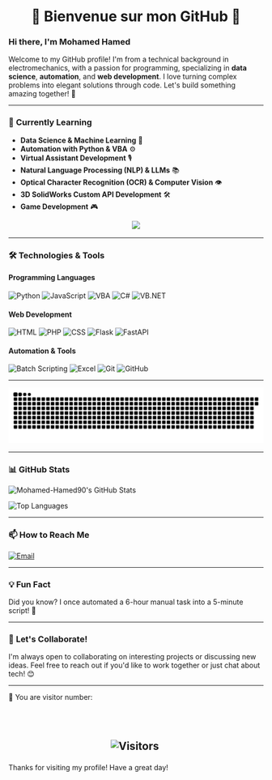 <div align="center">

  <h1>👾 Bienvenue sur mon GitHub 👾</h1>
  
  </div>


### Hi there, I'm Mohamed Hamed

Welcome to my GitHub profile! I'm from a technical background in electromechanics, with a passion for programming, specializing in **data science**, **automation**, and **web development**. I love turning complex problems into elegant solutions through code. Let's build something amazing together! 🚀

---

### 🌱 **Currently Learning**
- **Data Science & Machine Learning** 🤖
- **Automation with Python & VBA** ⚙️
- **Virtual Assistant Development** 🎙️
- **Natural Language Processing (NLP) & LLMs** 📚
- **Optical Character Recognition (OCR) & Computer Vision** 👁️
- **3D SolidWorks Custom API Development** 🛠️
- **Game Development** 🎮

<p align="center">
  <img src="https://64.media.tumblr.com/9f2e8a8b1391630dfb4903dc79bfd82e/tumblr_moi8v5PmOh1r72ht7o1_500.gif" width="200">
</p>

---

### 🛠️ **Technologies & Tools**

#### **Programming Languages**  
![Python](https://img.shields.io/badge/Python-3776AB?style=for-the-badge&logo=python&logoColor=white) 
![JavaScript](https://img.shields.io/badge/JavaScript-F7DF1E?style=for-the-badge&logo=javascript&logoColor=black) 
![VBA](https://img.shields.io/badge/VBA-217346?style=for-the-badge&logo=microsoft-excel&logoColor=white) 
![C#](https://img.shields.io/badge/C%23-239120?style=for-the-badge&logo=c-sharp&logoColor=white) 
![VB.NET](https://img.shields.io/badge/VB.NET-512BD4?style=for-the-badge&logo=dotnet&logoColor=white)

#### **Web Development**
![HTML](https://img.shields.io/badge/HTML-E34F26?style=for-the-badge&logo=html5&logoColor=white)
![PHP](https://img.shields.io/badge/PHP-777BB4?style=for-the-badge&logo=php&logoColor=white)
![CSS](https://img.shields.io/badge/CSS-1572B6?style=for-the-badge&logo=css3&logoColor=white)
![Flask](https://img.shields.io/badge/Flask-000000?style=for-the-badge&logo=flask&logoColor=white)
![FastAPI](https://img.shields.io/badge/FastAPI-009688?style=for-the-badge&logo=fastapi&logoColor=white)

#### **Automation & Tools**
![Batch Scripting](https://img.shields.io/badge/Batch_Scripting-4D4D4D?style=for-the-badge&logo=windows-terminal&logoColor=white)
![Excel](https://img.shields.io/badge/Excel-217346?style=for-the-badge&logo=microsoft-excel&logoColor=white)
![Git](https://img.shields.io/badge/Git-F05032?style=for-the-badge&logo=git&logoColor=white)
![GitHub](https://img.shields.io/badge/GitHub-181717?style=for-the-badge&logo=github&logoColor=white)

---

<picture>
  <source media="(prefers-color-scheme: dark)" srcset="https://raw.githubusercontent.com/Kurama-90/Kurama-90/output/github-snake-dark.svg" />
  <source media="(prefers-color-scheme: light)" srcset="https://raw.githubusercontent.com/Kurama-90/Kurama-90/output/github-snake.svg" />
  <img alt="github-snake" src="https://raw.githubusercontent.com/Kurama-90/Kurama-90/output/github-snake.svg" />
</picture>

---

### 📊 **GitHub Stats**

![Mohamed-Hamed90's GitHub Stats](https://github-readme-stats.vercel.app/api?username=Kurama-90&show_icons=true&theme=dark&hide_border=true)

![Top Languages](https://github-readme-stats.vercel.app/api/top-langs/?username=Kurama-90&layout=compact&theme=dark&hide_border=true)

---

### 📫 **How to Reach Me**

[![Email](https://img.shields.io/badge/Email-EA4335?style=for-the-badge&logo=gmail&logoColor=white)](mailto:hamma2007@yahoo.com)

---

### 💡 **Fun Fact**
Did you know? I once automated a 6-hour manual task into a 5-minute script! 🚀

---

### 🌟 **Let's Collaborate!**
I'm always open to collaborating on interesting projects or discussing new ideas. Feel free to reach out if you'd like to work together or just chat about tech! 😊

---

‎🎯 You are visitor number:


‎<p align="center">
‎![Visitors](https://count.getloli.com/get/@Kurama-90?theme=rule34)
‎</p>
---

Thanks for visiting my profile! Have a great day!

